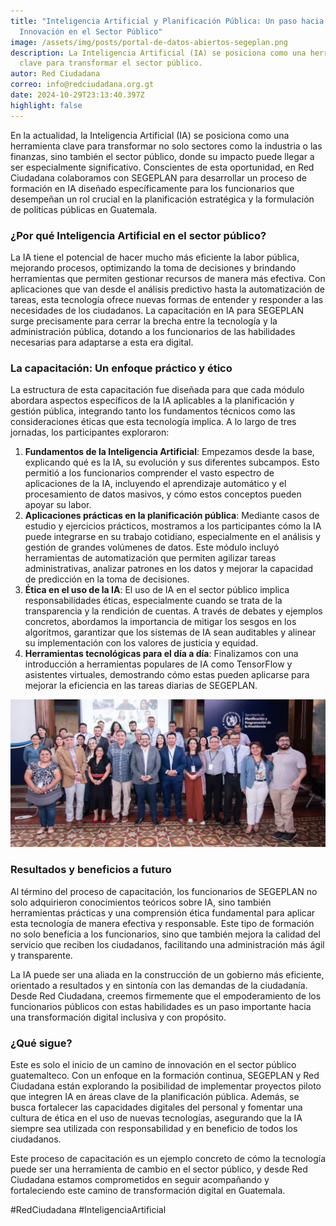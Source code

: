 ```yaml
---
title: "Inteligencia Artificial y Planificación Pública: Un paso hacia la
  Innovación en el Sector Público"
image: /assets/img/posts/portal-de-datos-abiertos-segeplan.png
description: La Inteligencia Artificial (IA) se posiciona como una herramienta
  clave para transformar el sector público.
autor: Red Ciudadana
correo: info@redciudadana.org.gt
date: 2024-10-29T23:13:40.397Z
highlight: false
---
```

En la actualidad, la Inteligencia Artificial (IA) se posiciona como una herramienta clave para transformar no solo sectores como la industria o las finanzas, sino también el sector público, donde su impacto puede llegar a ser especialmente significativo. Conscientes de esta oportunidad, en Red Ciudadana colaboramos con SEGEPLAN para desarrollar un proceso de formación en IA diseñado específicamente para los funcionarios que desempeñan un rol crucial en la planificación estratégica y la formulación de políticas públicas en Guatemala.

### ¿Por qué Inteligencia Artificial en el sector público?

La IA tiene el potencial de hacer mucho más eficiente la labor pública, mejorando procesos, optimizando la toma de decisiones y brindando herramientas que permiten gestionar recursos de manera más efectiva. Con aplicaciones que van desde el análisis predictivo hasta la automatización de tareas, esta tecnología ofrece nuevas formas de entender y responder a las necesidades de los ciudadanos. La capacitación en IA para SEGEPLAN surge precisamente para cerrar la brecha entre la tecnología y la administración pública, dotando a los funcionarios de las habilidades necesarias para adaptarse a esta era digital.

### La capacitación: Un enfoque práctico y ético

La estructura de esta capacitación fue diseñada para que cada módulo abordara aspectos específicos de la IA aplicables a la planificación y gestión pública, integrando tanto los fundamentos técnicos como las consideraciones éticas que esta tecnología implica. A lo largo de tres jornadas, los participantes exploraron:

1. **Fundamentos de la Inteligencia Artificial**: Empezamos desde la base, explicando qué es la IA, su evolución y sus diferentes subcampos. Esto permitió a los funcionarios comprender el vasto espectro de aplicaciones de la IA, incluyendo el aprendizaje automático y el procesamiento de datos masivos, y cómo estos conceptos pueden apoyar su labor.
2. **Aplicaciones prácticas en la planificación pública**: Mediante casos de estudio y ejercicios prácticos, mostramos a los participantes cómo la IA puede integrarse en su trabajo cotidiano, especialmente en el análisis y gestión de grandes volúmenes de datos. Este módulo incluyó herramientas de automatización que permiten agilizar tareas administrativas, analizar patrones en los datos y mejorar la capacidad de predicción en la toma de decisiones.
3. **Ética en el uso de la IA**: El uso de IA en el sector público implica responsabilidades éticas, especialmente cuando se trata de la transparencia y la rendición de cuentas. A través de debates y ejemplos concretos, abordamos la importancia de mitigar los sesgos en los algoritmos, garantizar que los sistemas de IA sean auditables y alinear su implementación con los valores de justicia y equidad.
4. **Herramientas tecnológicas para el día a día**: Finalizamos con una introducción a herramientas populares de IA como TensorFlow y asistentes virtuales, demostrando cómo estas pueden aplicarse para mejorar la eficiencia en las tareas diarias de SEGEPLAN.

![](/assets/img/posts/segeplan-ia-red-ciudadana.jpg)

### Resultados y beneficios a futuro

Al término del proceso de capacitación, los funcionarios de SEGEPLAN no solo adquirieron conocimientos teóricos sobre IA, sino también herramientas prácticas y una comprensión ética fundamental para aplicar esta tecnología de manera efectiva y responsable. Este tipo de formación no solo beneficia a los funcionarios, sino que también mejora la calidad del servicio que reciben los ciudadanos, facilitando una administración más ágil y transparente.

La IA puede ser una aliada en la construcción de un gobierno más eficiente, orientado a resultados y en sintonía con las demandas de la ciudadanía. Desde Red Ciudadana, creemos firmemente que el empoderamiento de los funcionarios públicos con estas habilidades es un paso importante hacia una transformación digital inclusiva y con propósito.

### ¿Qué sigue?

Este es solo el inicio de un camino de innovación en el sector público guatemalteco. Con un enfoque en la formación continua, SEGEPLAN y Red Ciudadana están explorando la posibilidad de implementar proyectos piloto que integren IA en áreas clave de la planificación pública. Además, se busca fortalecer las capacidades digitales del personal y fomentar una cultura de ética en el uso de nuevas tecnologías, asegurando que la IA siempre sea utilizada con responsabilidad y en beneficio de todos los ciudadanos.

Este proceso de capacitación es un ejemplo concreto de cómo la tecnología puede ser una herramienta de cambio en el sector público, y desde Red Ciudadana estamos comprometidos en seguir acompañando y fortaleciendo este camino de transformación digital en Guatemala.

\#﻿RedCiudadana #InteligenciaArtificial